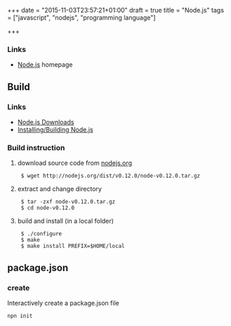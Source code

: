 +++
date = "2015-11-03T23:57:21+01:00"
draft = true
title = "Node.js"
tags = ["javascript", "nodejs", "programming language"]

+++
### Links

* [Node.js](http://nodejs.org/) homepage

## Build

### Links

* [Node.js Downloads](http://nodejs.org/dist/v0.12.0/node-v0.12.0.tar.gz)
* [Installing/Building Node.js](https://github.com/joyent/node/wiki/installation)


### Build instruction

1. download source code from [nodejs.org](http://nodejs.org/)

        $ wget http://nodejs.org/dist/v0.12.0/node-v0.12.0.tar.gz

2. extract and change directory

        $ tar -zxf node-v0.12.0.tar.gz
        $ cd node-v0.12.0

3. build and install (in a local folder)

        $ ./configure
        $ make
        $ make install PREFIX=$HOME/local

## package.json

### create
Interactively create a package.json file

    npn init
